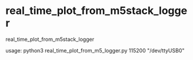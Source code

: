 # real_time_plot_from_m5stack_logger
real_time_plot_from_m5stack_logger

usage: python3 real_time_plot_from_m5_logger.py 115200 "/dev/ttyUSB0"
